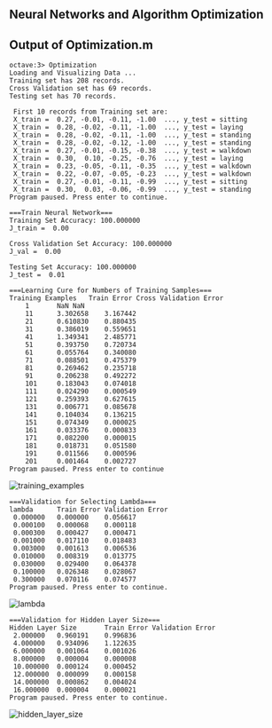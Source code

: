 ## Neural Networks and Algorithm Optimization



## Output of Optimization.m
```
octave:3> Optimization
Loading and Visualizing Data ...
Training set has 208 records.
Cross Validation set has 69 records.
Testing set has 70 records.

 First 10 records from Training set are: 
 X_train =  0.27, -0.01, -0.11, -1.00  ..., y_test = sitting 
 X_train =  0.28, -0.02, -0.11, -1.00  ..., y_test = laying 
 X_train =  0.28, -0.02, -0.11, -1.00  ..., y_test = standing 
 X_train =  0.28, -0.02, -0.12, -1.00  ..., y_test = standing 
 X_train =  0.27, -0.01, -0.15, -0.38  ..., y_test = walkdown 
 X_train =  0.30,  0.10, -0.25, -0.76  ..., y_test = laying 
 X_train =  0.23, -0.05, -0.11, -0.35  ..., y_test = walkdown 
 X_train =  0.22, -0.07, -0.05, -0.23  ..., y_test = walkdown 
 X_train =  0.27, -0.01, -0.11, -0.99  ..., y_test = sitting 
 X_train =  0.30,  0.03, -0.06, -0.99  ..., y_test = standing 
Program paused. Press enter to continue.

===Train Neural Network===
Training Set Accuracy: 100.000000
J_train =  0.00 

Cross Validation Set Accuracy: 100.000000
J_val =  0.00 

Testing Set Accuracy: 100.000000
J_test =  0.01 

===Learning Cure for Numbers of Training Samples===
Training Examples	Train Error	Cross Validation Error
  	1		NaN	NaN
  	11		3.302658	3.167442
  	21		0.610830	0.880435
  	31		0.386019	0.559651
  	41		1.349341	2.485771
  	51		0.393750	0.720734
  	61		0.055764	0.340080
  	71		0.088501	0.475379
  	81		0.269462	0.235718
  	91		0.206238	0.492272
  	101		0.183043	0.074018
  	111		0.024290	0.000549
  	121		0.259393	0.627615
  	131		0.006771	0.085678
  	141		0.104034	0.136215
  	151		0.074349	0.000025
  	161		0.033376	0.000833
  	171		0.082200	0.000015
  	181		0.018731	0.051580
  	191		0.011566	0.000596
  	201		0.001464	0.002727
Program paused. Press enter to continue
```
![training_examples](https://github.com/likekeustc/machine_learning_algos/blob/master/neural_networks/samsung_project/machine_learning_code/training_examples.png)
```
===Validation for Selecting Lambda===
lambda		Train Error	Validation Error
 0.000000	0.000000	0.056617
 0.000100	0.000068	0.000118
 0.000300	0.000427	0.000471
 0.001000	0.017110	0.018483
 0.003000	0.001613	0.006536
 0.010000	0.008319	0.013775
 0.030000	0.029400	0.064378
 0.100000	0.026348	0.028067
 0.300000	0.070116	0.074577
Program paused. Press enter to continue.
```
![lambda](https://github.com/likekeustc/machine_learning_algos/blob/master/neural_networks/samsung_project/machine_learning_code/lambda.png)
```
===Validation for Hidden Layer Size===
Hidden Layer Size		Train Error	Validation Error
 2.000000	0.960191	0.996836
 4.000000	0.934096	1.122635
 6.000000	0.001064	0.001026
 8.000000	0.000004	0.000008
 10.000000	0.000124	0.000452
 12.000000	0.000099	0.000158
 14.000000	0.000862	0.004024
 16.000000	0.000004	0.000021
Program paused. Press enter to continue.
```
![hidden_layer_size](https://github.com/likekeustc/machine_learning_algos/blob/master/neural_networks/samsung_project/machine_learning_code/hidden_layer_size.png)